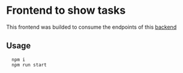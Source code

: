 # Frontend to show tasks

This frontend was builded to consume the endpoints of this
[backend](https://github.com/JeanVittory/backendOnboarding)

## Usage

```
  npm i
  npm run start
```
